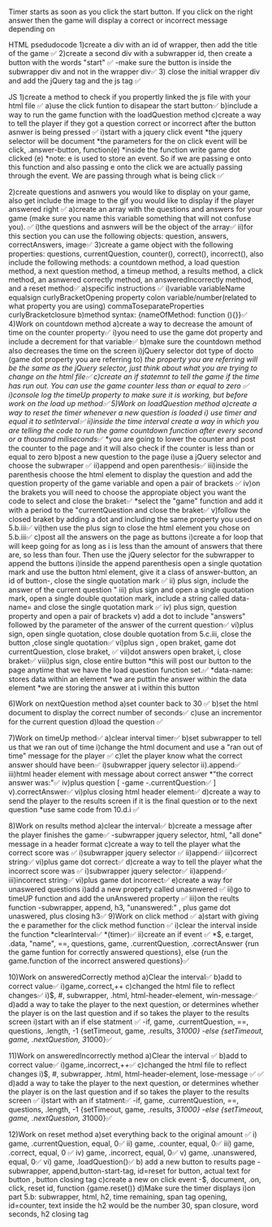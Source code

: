 Timer starts as soon as you click the start button. If you click on the right answer then the game will display a correct or incorrect message depending on 

HTML psedudocode
1)create a div with an id of wrapper, then add the title of the game ✅ 
2)create a second div with a subwrapper id, then create a button with the words "start" ✅ 
    -make sure the button is inside the subwrapper div and not in the wrapper div✅ 
3) close the initial wrapper div and add the jQuery tag and the  js tag ✅ 

JS 
1)create a method to check if you propertly linked the js file with your html file ✅
    a)use the click funtion to disapear the start button✅
    b)include a way to run the game function with the loadQuestion method
    c)create a way to tell the player if they got a question correct or incorrect after the button asnwer is being pressed <!--work here after completing 5.c.viii-->✅
        i)start with a jquery click event
            *the jquery selector will be document
            *the parameters for the on click event will be click, .answer-button, function(e)
            *inside the function write game dot clicked (e)
                *note: e is used to store an event. So if we are passing e onto this function and also passing e onto the click we are actually passing through the event. We are passing through what is being click <!--move to 9)click method-->✅

2)create questions and asnwers you would like to display on your game, also get include the image to the gif you would like to display if the player answered right ✅
    a)create an array with the questions and answers for your game (make sure you name this variable something that will not confuse you).  ✅
        i)the questions and asnwers will be the object of the array✅
        ii)for this section you can use the following objects: question, answers, correctAnswers, image✅
3)create a game object with the following properties: questions, currentQuestion, counter(<!--here you are setting up how much time you want the player to have in order to answer a question-->), correct(<!--keeps track of correct answers-->), incorrect(<!--keeps track of incorrect answers the player makes-->), also include the following methods: a countdown method, a load question method, a next question method, a timeup method, a results method, a click method, an asnwered correctly method, an answeredIncorrectly method, and a reset method✅
    a)specific instructions ✅
        i)variable  variableName   equalsign    curlyBracketOpening     property        colon       variable/number(related to what property you are using)       commaToseparateProperties   curlyBracketclosure
    b)method syntax: {nameOfMethod: function (){}}✅<!--you can put the method inside the variable game, that way you don't dry your code by repeating the method syntax (aka const game = {countdown: function(){},click:(){}, etc...};-->
4)Work on countdown method
    a)create a way to decrease the amount of time on the counter property✅
        i)you need to use the game dot property and include a decrement for that variable✅
    b)make sure the countdown method also decreases the time on the screen
        i)jQuery selector   dot     type of docto   (game dot property you are referring to)
            *the property you are referring will be the same as the jQuery selector, just think about what you are trying to change on the html file✅
    c)create an if statemnt to tell the game if the time has run out. You can use the game counter less than or equal to zero ✅
        <!--*****************-->
        i)console log the timeUp property to make sure it is working, but before work on the load up method✅
5)Work on loadQuestion  method
    a)create a way to reset the timer whenever a new question is loaded
        i) use timer and equal it to setInterval✅
        ii)inside the time interval create a way in which you are telling the code to run the game countdown function after every second or a thousand miliseconds*✅
            *you are going to lower the counter and post the counter to the page and it will also check if the counter is less than or equal to zero 
    b)post a new question to the page
        i)use a jQuery selector and choose the subwraper ✅
        ii)append and open parenthesis✅
        iii)inside the parenthesis choose the html element to display the question and add the question property of the game variable and open a pair of brackets ✅
        iv)on the brakets you will need to choose the appropiate object you want the code to select and close the braket✅
            *select the "game" function and add it with a period to the "currentQuestion and close the braket✅
        v)follow the closed braket by adding a dot and including the same property you used on 5.b.iii✅
        vi)then use the plus sign to close the html element you chose on 5.b.iii✅
    c)post all the answers on the page as buttons
        i)create a for loop that will keep going for as long as i is less than the amount of answers that there are, so less than four. Then use the jQuery selector for the subwrapper to append  the buttons
        i)inside the append parenthesis open a single quotation mark and use the button html element, give it a class of answer-button, an id of button-, close the single quotation mark ✅
        ii) plus sign, include the answer of the current question <!--i-->"
        iii) plus sign and open a single quotation mark, open a single double quotation mark, include a string called data-name= <!--make sure you open a string by putting a single double quotation mark--> and close the single quotation mark ✅
        iv) plus sign, question property <!--the question property starts with a single quotation bracket--> and open a pair of brackets <!--[Inside the brackets you will add the game dot currentQuestions]-->
        v) add a dot to include "answers" followed by the parameter of the answer of the current question✅
        vi)plus sign, open single quotation, close double quotation from 5.c.iii, close the button <!--'>'-->,close single quotation✅
        vi)plus sign <!--question-->, open braket, game dot currentQuestion, close braket, ✅
        vii)dot answers open braket, i, close braket✅
        viii)plus sign, close entire button <!--'</button>'--> *this will post our button to the page anytime that we have the load question function set.✅
            *data-name: stores data within an element
                *we are puttin the answer within the data element
            *we are storing the answer at i within this button
        <!--move to 1.c-->
             
6)Work on  nextQuestion method
    a)set counter back to 30 <!--this way the counter will go back to 30 after each question, otherwise the seconds from previous question would remain -->✅
    b)set the html document to display the correct number of seconds✅
    c)use an incrementor for the current question
    d)load the question ✅
    <!--move to 7-->

7)Work on timeUp method✅
    a)clear interval timer✅
    b)set subwrapper to tell us that we ran out of time
        i)change the html document and use a "ran out of time" message for the player <!--see 10.c.i for reference-->✅
    c)let the player know what the correct answer should have been✅
        i)subwrapper jquery selector
        ii).append✅
        iii)html header element with message about correct answer 
            *"the correct answer was:"✅
        iv)plus question [
            -game
            -.currentQuestion✅
        ]
        v).correctAnswer✅
        vi)plus closing html header element✅
    d)create a way to send the player to the results screen if it is the final question or to the next question
        *use same code from 10.d.i ✅
    <!--move to 8-->


8)Work on results method
    a)clear the interval✅
    b)create a message after the player finishes the game✅
        -subwrapper jquery selector, html, "all done" message in a header format
    c)create a way to tell the player what the correct score was ✅
        i)subwrapper jquery selector  ✅
        ii)append✅
        iii)correct string✅
        vi)plus game dot correct✅
    d)create a way to tell the player what the incorrect score was ✅
        i)subwrapper jquery selector✅
        ii)append✅
        iii)incorrect string✅
        vi)plus game dot incorrect✅
    e)create a way for unaswered questions
        i)add a new property called unasnwered <!--place it on step 3-->✅
        ii)go to timeUP function and add the unAnswered property <!--game.unanswered++-->✅
        iii)on the reults function 
            -subwrapper, append, h3, "unanswered:" , plus game dot unaswered, plus closing h3✅
        <!--move to step12-->
9)Work on click method ✅
    a)start with giving the e paramether for the click method function ✅
        i)clear the interval inside the function <!--we are clearing the interval because we don't want the timer to be running after we already clicked the button. We want it to stop at that point-->
            *clearInterval✅
            *(timer)✅
        ii)create an if event <!--think on what is it that you clicked-->✅
            *$, e.target, .data, "name", ==, questions, game, .currentQuestion, .correctAnswer {run the game funtion for correctly answered questions}, else {run the game.function of the incorrect answered questions}✅
            <!--At this point go to 10 and 11 console log them with either win or lose message to make sure it is working-->

10)Work on answeredCorrectly method
    a)Clear the interval✅
    b)add to correct value✅
        i)game,.correct,++
    c)changed the html file to reflect changes✅
        i)$, #, subwrapper, .html, html-header-element, win-message✅
    d)add a way to take the player to the next question, or determines whether the player is on the last question and if so takes the player to the results screen 
        i)start with an if else statment ✅
            -if, game, .currentQuestion, ==, questions, .length, -1 {setTimeout, game, .results, 3*1000}
            -else {setTimeout, game, .nextQuestion, 3*1000}✅
            <!--move to 11-->

11)Work on answeredIncorrectly method
    a)Clear the interval ✅
    b)add to correct value✅
        i)game,.incorrect,++✅
    c)changed the html file to reflect changes
        i)$, #, subwrapper, .html, html-header-element, lose-message ✅
    <!--let the player know what the correct answer should have been, use 7.c as reference-->✅
    d)add a way to take the player to the next question, or determines whether the player is on the last question and if so takes the player to the results screen ✅
        i)start with an if statment✅ 
            -if, game, .currentQuestion, ==, questions, .length, -1 {setTimeout, game, .results, 3*1000}
            -else {setTimeout, game, .nextQuestion, 3*1000}✅
    <!--move to 6-->

12)Work on reset method
    a)set everything back to the original amount ✅
        i) game, .currentQuestion, equal, 0✅
        ii) game, .counter, equal, 0✅
        iii) game, .correct, equal, 0 ✅
        iv) game, .incorrect, equal, 0✅
        v) game, .unanswered, equal, 0✅
        vi) game, .loadQuestion()✅
    b) add a new button to results page 
        -subwrapper, append,button-start-tag, id=reset for button, actual text for button <!--Reset-->, button closing tag
    c)create a new on click event <!--this will go on top of the questions variable-->
        -$, document, .on, click, reset id, function {game.reset()}
    d)Make sure the timer displays 
        i)on part 5.b: subwrapper, html, h2, time remaining, span tag opening, id=counter, text inside the h2 would be the number 30, span closure, word seconds, h2 closing tag


 

 

